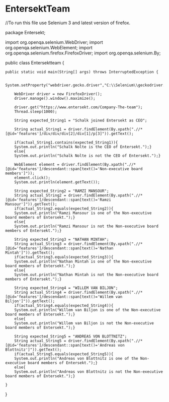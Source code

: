 # EntersektTeam
//To run this file use Selenium 3 and latest version of firefox.


package Entersekt;

import org.openqa.selenium.WebDriver;
import org.openqa.selenium.WebElement;
import org.openqa.selenium.firefox.FirefoxDriver;
import org.openqa.selenium.By;


public class Entersektteam {

	public static void main(String[] args) throws InterruptedException {
		
		System.setProperty("webdriver.gecko.driver","C:\\Selenium\\geckodriver.exe");
		
		WebDriver driver = new FirefoxDriver();
		driver.manage().window().maximize();
		
		driver.get("https://www.entersekt.com/Company-The-team"); 
		Thread.sleep(1000); 

		String expected_String1 = "Schalk joined Entersekt as CEO";

		String actual_String1 = driver.findElement(By.xpath(".//*[@id='features']/div/div/div[2]/div[1]/p[3]")).getText();

		if(actual_String1.contains(expected_String1)){
		System.out.println("Schalk Nolte is the CEO of Entersekt.");}
		else{
        System.out.println("Schalk Nolte is not the CEO of Entersekt.");}	  
		  				
		WebElement element = driver.findElement(By.xpath(".//*[@id='features']/descendant::span[text()='Non-executive board members']"));
		element.click();
		System.out.println(element.getText());
			
		String expected_String2 = "RAMZI MANSOUR";
		String actual_String2 = driver.findElement(By.xpath(".//*[@id='features']/descendant::span[text()='Ramzi Mansour']")).getText();
		if(actual_String2.equals(expected_String2)){
		System.out.println("Ramzi Mansour is one of the Non-executive board members of Entersekt.");}
        else{
		System.out.println("Ramzi Mansour is not the Non-executive board members of Entersekt.");}
		
		String expected_String3 = "NATHAN MINTAH";
		String actual_String3 = driver.findElement(By.xpath(".//*[@id='features']/descendant::span[text()='Nathan Mintah']")).getText();
		if(actual_String3.equals(expected_String3)){
		System.out.println("Nathan Mintah is one of the Non-executive board members of Entersekt.");}
        else{
		System.out.println("Nathan Mintah is not the Non-executive board members of Entersekt.");}
		
		String expected_String4 = "WILLEM VAN BILJON";
		String actual_String4 = driver.findElement(By.xpath(".//*[@id='features']/descendant::span[text()='Willem van Biljon']")).getText();
		if(actual_String4.equals(expected_String4)){
		System.out.println("Willem van Biljon is one of the Non-executive board members of Entersekt.");}
        else{
		System.out.println("Willem van Biljon is not the Non-executive board members of Entersekt.");}
		
		String expected_String5 = "ANDREAS VON BLOTTNITZ";
		String actual_String5 = driver.findElement(By.xpath(".//*[@id='features']/descendant::span[text()='Andreas von Blottnitz']")).getText();
		if(actual_String5.equals(expected_String5)){
		System.out.println("Andreas von Blottnitz is one of the Non-executive board members of Entersekt.");}
        else{
		System.out.println("Andreas von Blottnitz is not the Non-executive board members of Entersekt.");}
		 	
	}

}

